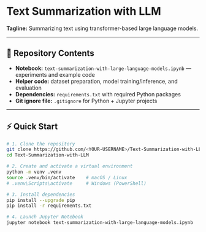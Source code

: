 # Text Summarization with LLM

**Tagline:** Summarizing text using transformer-based large language models. 

---

## 📘 Repository Contents  

- **Notebook:** `text-summarization-with-large-language-models.ipynb` — experiments and example code  
- **Helper code:** dataset preparation, model training/inference, and evaluation  
- **Dependencies:** `requirements.txt` with required Python packages  
- **Git ignore file:** `.gitignore` for Python + Jupyter projects  

---

## ⚡ Quick Start  

```bash
# 1. Clone the repository
git clone https://github.com/<YOUR-USERNAME>/Text-Summarization-with-LLM.git
cd Text-Summarization-with-LLM

# 2. Create and activate a virtual environment
python -m venv .venv
source .venv/bin/activate    # macOS / Linux
# .venv\Scripts\activate     # Windows (PowerShell)

# 3. Install dependencies
pip install --upgrade pip
pip install -r requirements.txt

# 4. Launch Jupyter Notebook
jupyter notebook text-summarization-with-large-language-models.ipynb


